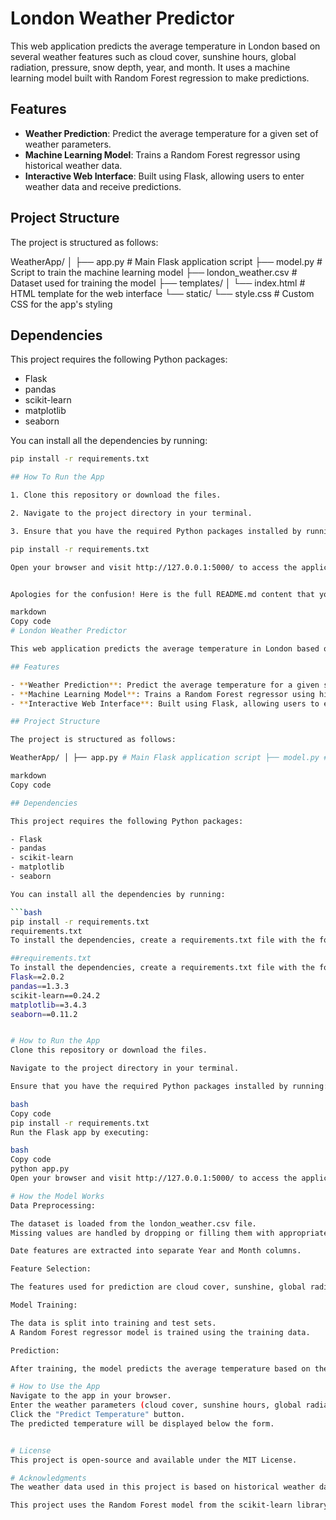 # London Weather Predictor

This web application predicts the average temperature in London based on several weather features such as cloud cover, sunshine hours, global radiation, pressure, snow depth, year, and month. It uses a machine learning model built with Random Forest regression to make predictions.

## Features

- **Weather Prediction**: Predict the average temperature for a given set of weather parameters.
- **Machine Learning Model**: Trains a Random Forest regressor using historical weather data.
- **Interactive Web Interface**: Built using Flask, allowing users to enter weather data and receive predictions.

## Project Structure

The project is structured as follows:

WeatherApp/ │ ├── app.py # Main Flask application script ├── model.py # Script to train the machine learning model ├── london_weather.csv # Dataset used for training the model ├── templates/ │ └── index.html # HTML template for the web interface └── static/ └── style.css # Custom CSS for the app's styling


## Dependencies

This project requires the following Python packages:

- Flask
- pandas
- scikit-learn
- matplotlib
- seaborn

You can install all the dependencies by running:

```bash
pip install -r requirements.txt

## How To Run the App

1. Clone this repository or download the files.

2. Navigate to the project directory in your terminal.

3. Ensure that you have the required Python packages installed by running:

pip install -r requirements.txt

Open your browser and visit http://127.0.0.1:5000/ to access the application


Apologies for the confusion! Here is the full README.md content that you can easily copy:

markdown
Copy code
# London Weather Predictor

This web application predicts the average temperature in London based on several weather features such as cloud cover, sunshine hours, global radiation, pressure, snow depth, year, and month. It uses a machine learning model built with Random Forest regression to make predictions.

## Features

- **Weather Prediction**: Predict the average temperature for a given set of weather parameters.
- **Machine Learning Model**: Trains a Random Forest regressor using historical weather data.
- **Interactive Web Interface**: Built using Flask, allowing users to enter weather data and receive predictions.

## Project Structure

The project is structured as follows:

WeatherApp/ │ ├── app.py # Main Flask application script ├── model.py # Script to train the machine learning model ├── london_weather.csv # Dataset used for training the model ├── templates/ │ └── index.html # HTML template for the web interface └── static/ └── style.css # Custom CSS for the app's styling

markdown
Copy code

## Dependencies

This project requires the following Python packages:

- Flask
- pandas
- scikit-learn
- matplotlib
- seaborn

You can install all the dependencies by running:

```bash
pip install -r requirements.txt
requirements.txt
To install the dependencies, create a requirements.txt file with the following contents:

##requirements.txt
To install the dependencies, create a requirements.txt file with the following contents:
Flask==2.0.2
pandas==1.3.3
scikit-learn==0.24.2
matplotlib==3.4.3
seaborn==0.11.2


# How to Run the App
Clone this repository or download the files.

Navigate to the project directory in your terminal.

Ensure that you have the required Python packages installed by running:

bash
Copy code
pip install -r requirements.txt
Run the Flask app by executing:

bash
Copy code
python app.py
Open your browser and visit http://127.0.0.1:5000/ to access the application.

# How the Model Works
Data Preprocessing:

The dataset is loaded from the london_weather.csv file.
Missing values are handled by dropping or filling them with appropriate values.

Date features are extracted into separate Year and Month columns.

Feature Selection:

The features used for prediction are cloud cover, sunshine, global radiation, pressure, snow depth, year, and month.

Model Training:

The data is split into training and test sets.
A Random Forest regressor model is trained using the training data.

Prediction:

After training, the model predicts the average temperature based on the input features from the user.

# How to Use the App
Navigate to the app in your browser.
Enter the weather parameters (cloud cover, sunshine hours, global radiation, pressure, snow depth, year, and month).
Click the "Predict Temperature" button.
The predicted temperature will be displayed below the form.


# License
This project is open-source and available under the MIT License.

# Acknowledgments
The weather data used in this project is based on historical weather data for London.

This project uses the Random Forest model from the scikit-learn library for prediction.


